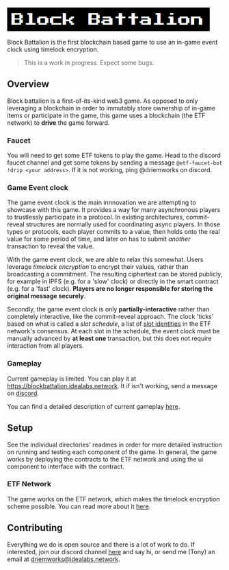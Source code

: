 ![Block Battalion](./resources/title.png)

Block Battalion is the first blockchain based game to use an in-game event clock using timelock encryption. 

> This is a work in progress. Expect some bugs.

## Overview

Block battalion is a first-of-its-kind web3 game. As opposed to only leveraging a blockchain in order to immutably store ownership of in-game items or participate in the game, this game uses a blockchain (the ETF network) to **drive** the game forward. 

### Faucet

You will need to get some ETF tokens to play the game. Head to the discord faucet channel and get some tokens by sending a message `@etf-faucet-bot !drip <your address>`. If it is not working, ping @driemworks on discord.

### Game Event clock

The game event clock is the main innnovation we are attempting to showcase with this game. It provides a way for many asynchronous players to trustlessly participate in a protocol. In existing architectures, commit-reveal structures are normally used for coordinating async players. In those types or protocols, each player commits to a value, then holds onto the real value for some period of time, and later on has to submit *another* transaction to reveal the value. 

With the game event clock, we are able to relax this somewhat. Users leverage *timelock encryption* to encrypt their values, rather than broadcasting a commitment. The resulting ciphertext can be stored publicly, for example in IPFS (e.g. for a 'slow' clock) or directly in the smart contract (e.g. for a 'fast' clock). **Players are no longer responsible for storing the original message securely**.

Secondly, the game event clock is only **partially-interactive** rather than completely interactive, like the commit-reveal approach. The clock 'ticks' based on what is called a *slot schedule*, a list of [slot identities](https://etf.idealabs.network/docs/learn/overview#slot-identity) in the ETF network's consensus. At each slot in the schedule, the event clock must be manually advanced by **at least one** transaction, but this does not require interaction from all players. 

### Gameplay

Current gameplay is limited. You can play it at https://blockbattalion.idealabs.network. It if isn't working, send a message on [discord](https://discord.gg/4fMDbyRw7R).

You can find a detailed description of current gameplay [here](https://ideallabs.substack.com/p/p2p-semi-autonomous-games-part-3).

## Setup

See the individual directories' readmes in order for more detailed instruction on running and testing each component of the game. In general, the game works by deploying the contracts to the ETF network and using the ui component to interface with the contract.

### ETF Network

The game works on the ETF network, which makes the timelock encryption scheme possible. You can read more about it [here](https://etf.idealabs.network).

## Contributing

Everything we do is open source and there is a lot of work to do. If interested, join our discord channel [here](https://discord.gg/4fMDbyRw7R) and say hi, or send me (Tony) an email at driemworks@idealabs.network.
